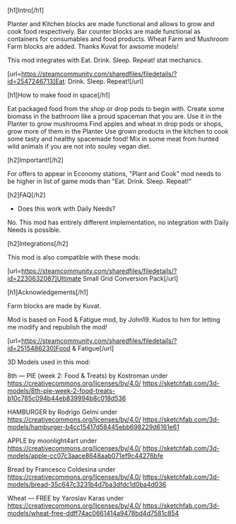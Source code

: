 [h1]Intro[/h1] 

Planter and Kitchen blocks are made functional and allows to grow and cook food respectively.
Bar counter blocks are made functional as containers for consumables and food products.
Wheat Farm and Mushroom Farm blocks are added. Thanks Kuvat for awsome models!

This mod integrates with Eat. Drink. Sleep. Repeat! stat mechanics.

[url=https://steamcommunity.com/sharedfiles/filedetails/?id=2547246713]Eat. Drink. Sleep. Repeat![/url]


[h1]How to make food in space[/h1] 

Eat packaged food from the shop or drop pods to begin with.
Create some biomass in the bathroom like a proud spaceman that you are.
Use it in the Planter to grow mushrooms
Find apples and wheat in drop pods or shops, grow more of them in the Planter
Use grown products in the kitchen to cook some tasty and healthy spacemade food!
Mix in some meat from hunted wild animals if you are not into souley vegan diet.


[h2]Important![/h2]

For offers to appear in Economy stations, "Plant and Cook" mod needs to be higher in list of game mods than "Eat. Drink. Sleep. Repeat!"


[h2]FAQ[/h2]

- Does this work with Daily Needs?

No. This mod has entirely different implementation, no integration with Daily Needs is possible.


[h2]Integrations[/h2]

This mod is also compatible with these mods:

[url=https://steamcommunity.com/sharedfiles/filedetails/?id=2230632087]Ultimate Small Grid Conversion Pack[/url]


[h1]Acknowledgements[/h1]

Farm blocks are made by Kuvat.

Mod is based on Food & Fatigue mod, by John19. Kudos to him for letting me modify and republish the mod!

[url=https://steamcommunity.com/sharedfiles/filedetails/?id=2515486230]Food & Fatigue[/url]


3D Models used in this mod:

8th — PIE (week 2: Food & Treats) by Kostroman under https://creativecommons.org/licenses/by/4.0/
https://sketchfab.com/3d-models/8th-pie-week-2-food-treats-b10c785c094b44eb839994b8c018d536

HAMBURGER by Rodrigo Gelmi under https://creativecommons.org/licenses/by/4.0/
https://sketchfab.com/3d-models/hamburger-b4cc15417d58445ebb698229d6161e61

APPLE by moonlight4art under https://creativecommons.org/licenses/by/4.0/
https://sketchfab.com/3d-models/apple-cc07c3aace8648aab071ef9c44276bfe

Bread by Francesco Coldesina under https://creativecommons.org/licenses/by/4.0/
https://sketchfab.com/3d-models/bread-35c647c3231b4d7ba3dfdc1d0ba4d036

Wheat — FREE by Yaroslav Karas under https://creativecommons.org/licenses/by/4.0/
https://sketchfab.com/3d-models/wheat-free-ddff74ac0661414a9478bd4d7581c854